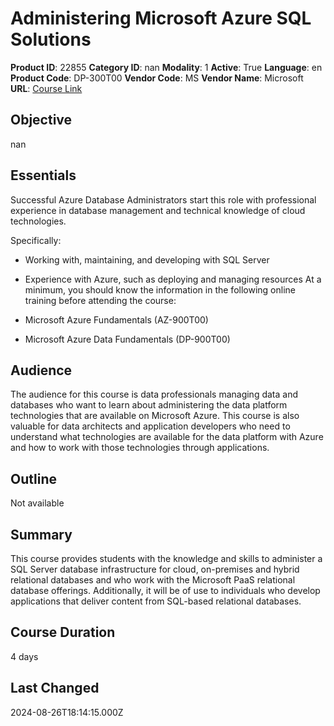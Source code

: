 # Administering Microsoft Azure SQL Solutions

**Product ID**: 22855
**Category ID**: nan
**Modality**: 1
**Active**: True
**Language**: en
**Product Code**: DP-300T00
**Vendor Code**: MS
**Vendor Name**: Microsoft
**URL**: [Course Link](https://www.fastlaneus.com/course/microsoft-dp-300t00)

## Objective
nan

## Essentials
Successful Azure Database Administrators start this role with professional experience in database management and technical knowledge of cloud technologies.  

Specifically: 


- Working with, maintaining, and developing with SQL Server
- Experience with Azure, such as deploying and managing resources
At a minimum, you should know the information in the following online training before attending the course:


- Microsoft Azure Fundamentals (AZ-900T00)
- Microsoft Azure Data Fundamentals (DP-900T00)

## Audience
The audience for this course is data professionals managing data and databases who want to learn about administering the data platform technologies that are available on Microsoft Azure. This course is also valuable for data architects and application developers who need to understand what technologies are available for the data platform with Azure and how to work with those technologies through applications.

## Outline
Not available

## Summary
This course provides students with the knowledge and skills to administer a SQL Server database infrastructure for cloud, on-premises and hybrid relational databases and who work with the Microsoft PaaS relational database offerings. Additionally, it will be of use to individuals who develop applications that deliver content from SQL-based relational databases.

## Course Duration
4 days

## Last Changed
2024-08-26T18:14:15.000Z
